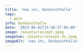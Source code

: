 ```yaml
---
title: 'new inc, dunkunsthalle'
tags:
  - post
info: Dunkunsthalle
date: '2023-06-01T14:46:37-04:00'
image: /assets/reciept.jpeg
imagetwo: /assets/receipt-3x.jpeg
imageAlt: 'new inc, Dunkunsthalle'
---
```


